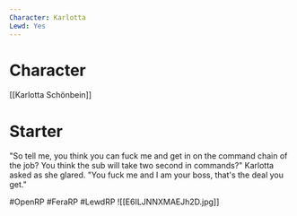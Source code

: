 ```yaml
---
Character: Karlotta
Lewd: Yes
---
```

# Character
[[Karlotta Schönbein]]

# Starter
"So tell me, you think you can fuck me and get in on the command chain of the job? You think the sub will take two second in commands?" Karlotta asked as she glared. "You fuck me and I am your boss, that's the deal you get."  

#OpenRP #FeraRP #LewdRP 
![[E6ILJNNXMAEJh2D.jpg]]